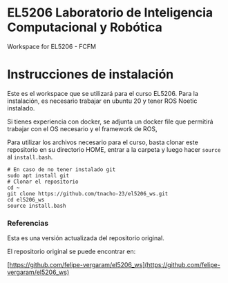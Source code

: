 # EL5206 Laboratorio de Inteligencia Computacional y Robótica
Workspace for EL5206 - FCFM


# Instrucciones de instalación

Este es el workspace que se utilizará para el curso EL5206. Para la instalación, es necesario trabajar en ubuntu 20 y tener ROS Noetic instalado. 

Si tienes experiencia con docker, se adjunta un docker file que permitirá trabajar con el OS necesario y el framework de ROS,

 Para utilizar los archivos necesario para el curso, basta clonar este repositorio en su directorio HOME, entrar a la carpeta y luego hacer `source` al `install.bash`.


    # En caso de no tener instalado git
    sudo apt install git
    # Clonar el repositorio
    cd ~
    git clone https://github.com/tnacho-23/el5206_ws.git
    cd el5206_ws
    source install.bash

### Referencias
Esta es una versión actualizada del repositorio original. 

El repositorio original se puede encontrar en:

[https://github.com/felipe-vergaram/el5206_ws](https://github.com/felipe-vergaram/el5206_ws)